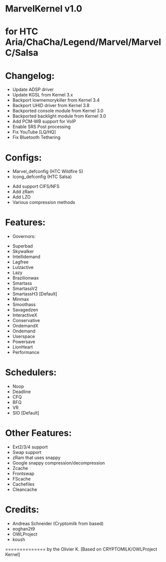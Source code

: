 MarvelKernel v1.0
==============


for HTC Aria/ChaCha/Legend/Marvel/MarvelC/Salsa
==============================================================

Changelog:
===========
- Update ADSP driver
- Update KGSL from Kernel 3.x
- Backport lowmemorykiller from Kernel 3.4
- Backport UHID driver from Kernel 3.8
- Backported console module  from Kernel 3.0
- Backported backlight module from Kernel 3.0
- Add PCM-WB support for VoIP
- Enable SRS Post processing
- Fix YouTube [LQ/HQ]
- Fix Bluetooth Tethering


Configs:
===========
* Marvel_defconfig (HTC Wildfire S)
* Icong_defconfig (HTC Salsa)
- Add support CIFS/NFS
- Add zRam
- Add LZO
- Various compression methods


Features:
==========
* Governors:
- Superbad
- Skywalker
- Intellidemand
- Lagfree
- Lulzactive
- Lazy
- Brazilionwax
- Smartass
- SmartassV2
- SmartassH3 [Default]
- Minmax
- Smoothass
- Savagedzen
- InteractiveX
- Conservative
- OndemandX
- Ondemand
- Userspace
- Powersave
- LionHeart
- Performance

Schedulers:
==========
- Noop
- Deadline
- CFQ
- BFQ
- VR
- SIO [Default]

Other Features:
==========
- Ext2/3/4 support
- Swap support
- zRam that uses snappy
- Google snappy compression/decompression
- Zcache
- Frontswap
- FScache
- Cachefiles
- Cleancache

Credits:
===========
- Andreas Schneider (Cryptomilk from based)
- eoghan2t9
- OWLProject
- koush

==============
                                                by the Olivier K. [Based on CRYPTOMILK/OWLProject Kernel]
